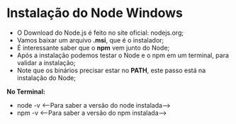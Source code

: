 # **Instalação do Node Windows**

* O Download do Node.js é feito no site oficial: nodejs.org;
* Vamos baixar um arquivo **.msi**, que é o instalador;
* É interessante saber que o **npm** vem junto do Node;
* Após a instalação podemos testar o Node e o npm em um terminal, para validar a instalação;
* Note que os binários precisar estar no **PATH**, este passo está na instalação do Node;





**No Terminal:**

* node -v	<--Para saber a versão do node instalada-->
* npm -v	<--Para saber a versão do npm instalada--> 
